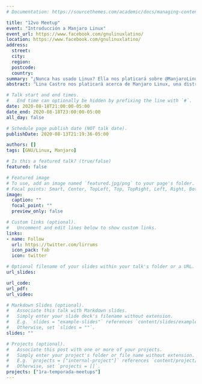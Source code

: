 ```yaml
---
# Documentation: https://sourcethemes.com/academic/docs/managing-content/

title: "12vo Meetup"
event: "Introducción a Manjaro Linux"
event_url: https://www.facebook.com/gnulinuxlatino/
location: https://www.facebook.com/gnulinuxlatino/
address:
  street:
  city:
  region:
  postcode:
  country:
summary: "¿Nunca has usado Linux? Ella nos platicará sobre @ManjaroLinux en una interesante charla para iniciar con dicha distribución Linux. 🐧‬"
abstract: "Lina Castro nos platicará acerca de Manjaro Linux, una distribución Linux para iniciar en el mundo del Software Libre."

# Talk start and end times.
#   End time can optionally be hidden by prefixing the line with `#`.
date: 2020-08-18T21:00:00-05:00
date_end: 2020-08-18T23:00:00-05:00
all_day: false

# Schedule page publish date (NOT talk date).
publishDate: 2020-08-13T21:19:36-05:00

authors: []
tags: [GNU/Linux, Manjaro]

# Is this a featured talk? (true/false)
featured: false

# Featured image
# To use, add an image named `featured.jpg/png` to your page's folder.
# Focal points: Smart, Center, TopLeft, Top, TopRight, Left, Right, BottomLeft, Bottom, BottomRight.
image:
  caption: ""
  focal_point: ""
  preview_only: false

# Custom links (optional).
#   Uncomment and edit lines below to show custom links.
links:
- name: Follow
  url: https://twitter.com/lirrums
  icon_pack: fab
  icon: twitter

# Optional filename of your slides within your talk's folder or a URL.
url_slides:

url_code:
url_pdf:
url_video:

# Markdown Slides (optional).
#   Associate this talk with Markdown slides.
#   Simply enter your slide deck's filename without extension.
#   E.g. `slides = "example-slides"` references `content/slides/example-slides.md`.
#   Otherwise, set `slides = ""`.
slides: ""

# Projects (optional).
#   Associate this post with one or more of your projects.
#   Simply enter your project's folder or file name without extension.
#   E.g. `projects = ["internal-project"]` references `content/project/deep-learning/index.md`.
#   Otherwise, set `projects = []`.
projects: ["1ra-temporada-meetups"]
---
```

